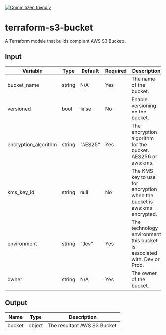 [![Commitizen friendly](https://img.shields.io/badge/commitizen-friendly-brightgreen.svg)](http://commitizen.github.io/cz-cli/) 


# terraform-s3-bucket
A Terraform module that builds compliant AWS S3 Buckets.

## Input
| Variable             | Type   | Default | Required | Description                                                             |
|----------------------|--------|---------|----------|-------------------------------------------------------------------------|
| bucket_name          | string | N/A     | Yes      | The name of the bucket.                                                 |
| versioned            | bool   | false   | No       | Enable versioning on the bucket.                                        |
| encryption_algorithm | string | "AES25" | Yes      | The encryption algorithm for the bucket. AES256 or aws:kms.             |
| kms_key_id           | string | null    | No       | The KMS key to use for encryption when the bucket is aws:kms encrypted. |
| environment          | string | "dev"   | Yes      | The technology environment this bucket is associated with. Dev or Prod. |
| owner                | string | N/A     | Yes      | The owner of the bucket.                                                |

## Output
| Name   | Type   | Description                  |
|--------|--------|------------------------------|
| bucket | object | The resultant AWS S3 Bucket. |